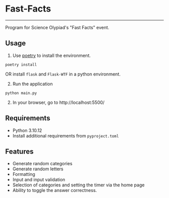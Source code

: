 # Fast-Facts

--------------
Program for Science Olypiad's "Fast Facts" event.

## Usage

1) Use [poetry](https://python-poetry.org/docs/#installation) to install the environment.

`poetry install`

OR install `flask` and `Flask-WTF` in a python environment.

2) Run the application

`python main.py`

2) In your browser, go to http://localhost:5500/

## Requirements

* Python 3.10.12
* Install additional requirements from `pyproject.toml`

## Features

* Generate random categories
* Generate random letters
* Formatting
* Input and input validation
* Selection of categories and setting the timer via the home page
* Ability to toggle the answer correctness.
